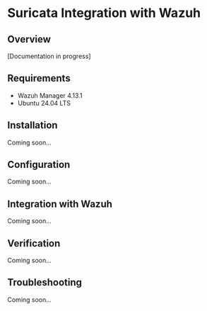 # Suricata Integration with Wazuh

## Overview
[Documentation in progress]

## Requirements
- Wazuh Manager 4.13.1
- Ubuntu 24.04 LTS

## Installation
Coming soon...

## Configuration
Coming soon...

## Integration with Wazuh
Coming soon...

## Verification
Coming soon...

## Troubleshooting
Coming soon...
